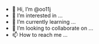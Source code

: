- 👋 Hi, I’m @oo11j
- 👀 I’m interested in ...
- 🌱 I’m currently learning ...
- 💞️ I’m looking to collaborate on ...
- 📫 How to reach me ...

<!---
oo11j/oo11j is a ✨ special ✨ repository because its `README.md` (this file) appears on your GitHub profile.
You can click the Preview link to take a look at your changes.
--->
